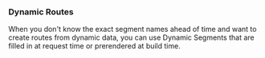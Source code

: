 ### Dynamic Routes

When you don't know the exact segment names ahead of time and want to create routes from dynamic data, you can use Dynamic Segments that are filled in at request time or prerendered at build time.

<!-- [slug]

Route	                Example URL	params
app/blog/[slug]/page.js	/blog/a	{ slug: 'a' }
app/blog/[slug]/page.js	/blog/b	{ slug: 'b' }
app/blog/[slug]/page.js	/blog/c	{ slug: 'c' }

[...slug]

Route	                    Example     URL	params
app/shop/[...slug]/page.js	/shop/a	    { slug: ['a'] }
app/shop/[...slug]/page.js	/shop/a/b	{ slug: ['a', 'b'] }
app/shop/[...slug]/page.js	/shop/a/b/c	{ slug: ['a', 'b', 'c'] }

[[...slug]]

Route	                        Example     URL	params
app/shop/[[...slug]]/page.js	/shop	    {}
app/shop/[[...slug]]/page.js	/shop/a	    { slug: ['a'] }
app/shop/[[...slug]]/page.js	/shop/a/b	{ slug: ['a', 'b'] }
app/shop/[[...slug]]/page.js	/shop/a/b/c	{ slug: ['a', 'b', 'c'] } -->
